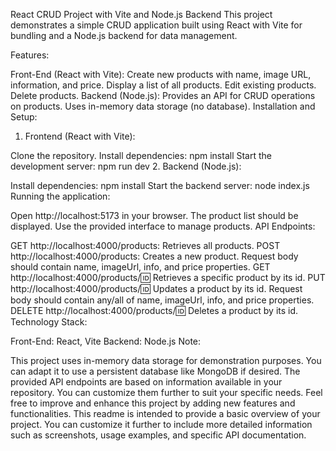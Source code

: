 React CRUD Project with Vite and Node.js Backend
This project demonstrates a simple CRUD application built using React with Vite for bundling and a Node.js backend for data management.

Features:

Front-End (React with Vite):
Create new products with name, image URL, information, and price.
Display a list of all products.
Edit existing products.
Delete products.
Backend (Node.js):
Provides an API for CRUD operations on products.
Uses in-memory data storage (no database).
Installation and Setup:

1. Frontend (React with Vite):

Clone the repository.
Install dependencies: npm install
Start the development server: npm run dev
2. Backend (Node.js):

Install dependencies: npm install
Start the backend server: node index.js
Running the application:

Open http://localhost:5173 in your browser.
The product list should be displayed.
Use the provided interface to manage products.
API Endpoints:

GET http://localhost:4000/products: Retrieves all products.
POST http://localhost:4000/products: Creates a new product. Request body should contain name, imageUrl, info, and price properties.
GET http://localhost:4000/products/:id: Retrieves a specific product by its id.
PUT http://localhost:4000/products/:id: Updates a product by its id. Request body should contain any/all of name, imageUrl, info, and price properties.
DELETE http://localhost:4000/products/:id: Deletes a product by its id.
Technology Stack:

Front-End: React, Vite
Backend: Node.js
Note:

This project uses in-memory data storage for demonstration purposes. You can adapt it to use a persistent database like MongoDB if desired.
The provided API endpoints are based on information available in your repository. You can customize them further to suit your specific needs.
Feel free to improve and enhance this project by adding new features and functionalities.
This readme is intended to provide a basic overview of your project. You can customize it further to include more detailed information such as screenshots, usage examples, and specific API documentation.
